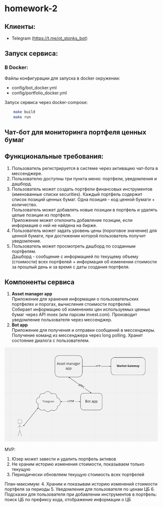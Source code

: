 # homework-2

## Клиенты:
* Telegram (https://t.me/ot_stonks_bot)

## Запуск сервиса:
### В Docker:
Файлы конфигурации для запуска в docker окружении:
* config/bot_docker.yml
* config/portfolio_docker.yml

Запуск сервиса через docker-compose:
```bash
    make build
    make run
```

## Чат-бот для мониторинга портфеля ценных бумаг

## Функциональные требования:
1. Пользователь регистрируется в системе через активацию чат-бота в мессенджере.
2. Пользователю доступны три пункта меню: портфели, уведомления и дашборд.
3. Пользователь может создать портфели финансовых инструментов (именованные списки securities). Каждый портфель содержит список позиций ценных бумаг. Одна позиция - код ценной бумаги + количество.\
Пользователь может добавлять новые позиции в портфель и удалять целые позиции из портфеля.\
Приложение может отклонить добавление позиции, если информация о ней не найдена на бирже.
4. Пользователь может задать уровень цены (пороговое значение) для ценной бумаги, при достижении которой пользователь получит уведомление.
5. Пользователь может просмотреть дашборд по созданным портфелям.\
Дашборд - сообщение с информацией по текущему объему (стоимости) всех портфелей + информация об изменении стоимости за прошлый день и за время с даты создания портфеля.

## Компоненты сервиса
1. **Asset manager app**\
Приложение для хранения информации о пользовательских портфелях и порогах, вычисления стоимости портфелей. \
Собирает информацию об изменениях цен используемых ценных бумаг через API moex (или парсим invest.com). Производит уведомление пользователя через мессенджер.
2. **Bot app**\
Приложение для получения и отправки сообщений в мессенджеры. Получение команд из мессенджера через long polling. Хранит состояние диалога с пользователем.

![Service overview](service_overview.png)


MVP:
1. Юзер может завести и удалить портфель активов
2. Не храним историю изменения стоимости, показываем только текущую
3. Периодически обновляем текущую стоимость всех портфелей

План-максимум:
4. Храним и показывам историю изменений стоимости портфеля за периоды
5. Уведомления для пользователя по ценам ЦБ
6. Подсказки для пользователя при добавлении инструментов в портфель: поиск ЦБ по префиксу кода, отображение информации о ЦБ
